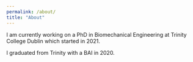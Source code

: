 ```yaml
---
permalink: /about/
title: "About"
---
```


I am currently working on a PhD in Biomechanical Engineering at Trinity College Dublin which started in 2021.

I graduated from Trinity with a BAI in 2020.
